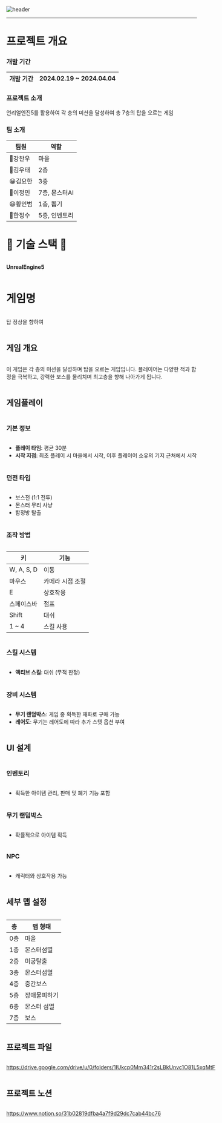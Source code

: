 
![header](https://capsule-render.vercel.app/api?type=waving&color=gradient&height=180&section=header&text=%E2%98%95%EF%B8%8F재미원툴&fontSize=32&animation=fadeIn&fontAlignY=36&fontColor=ffffff)

<hr>

# 프로젝트 개요
### 개발 기간
|개발 기간|2024.02.19 ~ 2024.04.04|
|---|---|

### 프로젝트 소개
언리얼엔진5를 활용하여 각 층의 미션을 달성하여 총 7층의 탑을 오르는 게임

### 팀 소개

|팀원|역할|
|---|---|
|👼강찬우|마을|
|👶김우태|2층|
|😁김요한|3층|
|👩이정민|7층, 몬스터AI|
|😄황인범|1층, 뽑기|
|👦한정수|5층, 인벤토리 |



# 🔨 기술 스택 🔨
<div style="display:flex; flex-direction:column; align-items:flex-start;">
    <!-- Backend -->
    <p><strong>UnrealEngine5</strong></p>

# 게임명
탑 정상을 향하여

## 게임 개요

이 게임은 각 층의 미션을 달성하며 탑을 오르는 게임입니다. 플레이어는 다양한 적과 함정을 극복하고, 강력한 보스를 물리치며 최고층을 향해 나아가게 됩니다.

## 게임플레이

### 기본 정보

- **플레이 타임**: 평균 30분
- **시작 지점**: 최초 플레이 시 마을에서 시작, 이후 플레이어 소유의 기지 근처에서 시작

### 던전 타입

- 보스전 (1:1 전투)
- 몬스터 무리 사냥
- 함정방 탈출


### 조작 방법

| 키       | 기능                  |
| -------- | --------------------- |
| W, A, S, D | 이동                |
| 마우스    | 카메라 시점 조절       |
| E        | 상호작용              |
| 스페이스바 | 점프                 |
| Shift    | 대쉬                |
| 1 ~ 4    | 스킬 사용              |

### 스킬 시스템

- **액티브 스킬**: 대쉬 (무적 판정)

### 장비 시스템

- **무기 랜덤박스**: 게임 중 획득한 재화로 구매 가능
- **레어도**: 무기는 레어도에 따라 추가 스텟 옵션 부여

## UI 설계

### 인벤토리 

- 획득한 아이템 관리, 판매 및 폐기 기능 포함

### 무기 랜덤박스
- 확률적으로 아이템 획득

### NPC
- 캐릭터와 상호작용 가능

## 세부 맵 설정

|층|맵 형태|
|---|---|
|0층|마을|
|1층|몬스터섬멸|
|2층|미궁탈출|
|3층|몬스터섬멸|
|4층|중간보스|
|5층|장애물피하기|
|6층|몬스터 섬멸|
|7층|보스|


## 프로젝트 파일
https://drive.google.com/drive/u/0/folders/1IUkcp0Mm341r2sLBkUnvc1O81L5xqMtF

## 프로젝트 노션
https://www.notion.so/31b02819dfba4a7f9d29dc7cab44bc76
